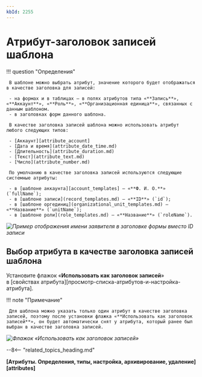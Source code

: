 ```yaml
---
kbId: 2255
---
```


# Атрибут-заголовок записей шаблона

!!! question "Определения"

     В шаблоне можно выбрать атрибут, значение которого будет отображаться в качестве заголовка для записей:

     - на формах и в таблицах — в полях атрибутов типа «**Запись**», «**Аккаунт**», «**Роль**», «**Организационная единица**», связанных с данным шаблоном.
     - в заголовках форм данного шаблона.

     В качестве заголовка записей шаблона можно использовать атрибут любого следующих типов:

     - [Аккаунт][attribute_account]
     - [Дата и время](attribute_date_time.md)
     - [Длительность](attribute_duration.md)
     - [Текст](attribute_text.md)
     - [Число](attribute_number.md)

     По умолчанию в качестве заголовка записей используются следующие системные атрибуты:

     - в [шаблоне аккаунта][account_templates] — «**Ф. И. О.**» (`fullName`);
     - в [шаблоне записи](record_templates.md) — «**ID**» (`id`);
     - в [шаблоне оргединиц](organizational_unit_templates.md) — «**Название**» (`unitName`);
     - в [шаблоне роли](role_templates.md) — «**Название**» (`roleName`).

_![Пример отображения имени заявителя в заголовке формы вместо ID записи](displayed_attribute_example.png)_

## Выбор атрибута в качестве заголовка записей шаблона

Установите флажок «**Использовать как заголовок записей**» в [свойствах атрибута][просмотр-списка-атрибутов-и-настройка-атрибута].

!!! note "Примечание"

     Для шаблона можно указать только один атрибут в качестве заголовка записей, поэтому после установки флажка «**Использовать как заголовок записей**», он будет автоматически снят у атрибута, который ранее был выбран в качестве заголовка записей.

_![Флажок «Использовать как заголовок записей»](displayed_attribute.png)_

--8<-- "related_topics_heading.md"

**[Атрибуты. Определения, типы, настройка, архивирование, удаление][attributes]**
